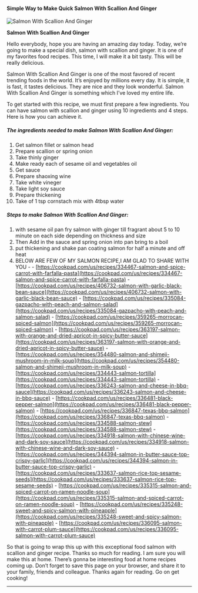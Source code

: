             

#### Simple Way to Make Quick Salmon With Scallion And Ginger

![Salmon With Scallion And Ginger](https://img-global.cpcdn.com/recipes/5190046515724288/751x532cq70/salmon-with-scallion-and-ginger-recipe-main-photo.jpg)

**Salmon With Scallion And Ginger**

Hello everybody, hope you are having an amazing day today. Today, we’re going to make a special dish, salmon with scallion and ginger. It is one of my favorites food recipes. This time, I will make it a bit tasty. This will be really delicious.

Salmon With Scallion And Ginger is one of the most favored of recent trending foods in the world. It’s enjoyed by millions every day. It is simple, it is fast, it tastes delicious. They are nice and they look wonderful. Salmon With Scallion And Ginger is something which I’ve loved my entire life.

To get started with this recipe, we must first prepare a few ingredients. You can have salmon with scallion and ginger using 10 ingredients and 4 steps. Here is how you can achieve it.

##### The ingredients needed to make Salmon With Scallion And Ginger:

1.  Get salmon fillet or salmon head
2.  Prepare scallion or spring onion
3.  Take thinly ginger
4.  Make ready each of sesame oil and vegetables oil
5.  Get sauce
6.  Prepare shaoxing wine
7.  Take white vineger
8.  Take light soy sauce
9.  Prepare thickening
10.  Take of 1 tsp cornstach mix with 4tbsp water

##### Steps to make Salmon With Scallion And Ginger:

1.  with sesame oil pan fry salmon with ginger till fragrant about 5 to 10 minute on each side depending on thickness and size
2.  Then Add in the sauce and spring onion into pan bring to a boil
3.  put thickening and shake pan coating salmon for half a minute and off heat
4.  BELOW ARE FEW OF MY SALMON RECIPE,I AM GLAD TO SHARE WITH YOU - - [https://cookpad.com/us/recipes/334467-salmon-and-spice-carrot-with-farfalla-pasta](https://cookpad.com/us/recipes/334467-salmon-and-spice-carrot-with-farfalla-pasta) - [https://cookpad.com/us/recipes/406732-salmon-with-garlic-black-bean-sauce](https://cookpad.com/us/recipes/406732-salmon-with-garlic-black-bean-sauce) - [https://cookpad.com/us/recipes/335084-gazpacho-with-peach-and-salmon-salad](https://cookpad.com/us/recipes/335084-gazpacho-with-peach-and-salmon-salad) - [https://cookpad.com/us/recipes/359265-morrocan-spiced-salmon](https://cookpad.com/us/recipes/359265-morrocan-spiced-salmon) - [https://cookpad.com/us/recipes/363197-salmon-with-orange-and-dried-apricot-in-spicy-butter-sauce](https://cookpad.com/us/recipes/363197-salmon-with-orange-and-dried-apricot-in-spicy-butter-sauce) - [https://cookpad.com/us/recipes/354480-salmon-and-shimeji-mushroom-in-milk-soup](https://cookpad.com/us/recipes/354480-salmon-and-shimeji-mushroom-in-milk-soup) - [https://cookpad.com/us/recipes/334443-salmon-tortilla](https://cookpad.com/us/recipes/334443-salmon-tortilla) - [https://cookpad.com/us/recipes/336243-salmon-and-cheese-in-bbq-sauce](https://cookpad.com/us/recipes/336243-salmon-and-cheese-in-bbq-sauce) - [https://cookpad.com/us/recipes/336481-black-pepper-salmon](https://cookpad.com/us/recipes/336481-black-pepper-salmon) - [https://cookpad.com/us/recipes/336847-texas-bbq-salmon](https://cookpad.com/us/recipes/336847-texas-bbq-salmon) - [https://cookpad.com/us/recipes/334588-salmon-stew](https://cookpad.com/us/recipes/334588-salmon-stew) - [https://cookpad.com/us/recipes/334918-salmon-with-chinese-wine-and-dark-soy-sauce](https://cookpad.com/us/recipes/334918-salmon-with-chinese-wine-and-dark-soy-sauce) - [https://cookpad.com/us/recipes/344394-salmon-in-butter-sauce-top-crispy-garlic](https://cookpad.com/us/recipes/344394-salmon-in-butter-sauce-top-crispy-garlic) - [https://cookpad.com/us/recipes/333637-salmon-rice-top-sesame-seeds](https://cookpad.com/us/recipes/333637-salmon-rice-top-sesame-seeds) - [https://cookpad.com/us/recipes/335315-salmon-and-spiced-carrot-on-ramen-noodle-soup](https://cookpad.com/us/recipes/335315-salmon-and-spiced-carrot-on-ramen-noodle-soup) - [https://cookpad.com/us/recipes/335248-sweet-and-spicy-salmon-with-pineapple](https://cookpad.com/us/recipes/335248-sweet-and-spicy-salmon-with-pineapple) - [https://cookpad.com/us/recipes/336095-salmon-with-carrot-plum-sauce](https://cookpad.com/us/recipes/336095-salmon-with-carrot-plum-sauce)

So that is going to wrap this up with this exceptional food salmon with scallion and ginger recipe. Thanks so much for reading. I am sure you will make this at home. There’s gonna be interesting food at home recipes coming up. Don’t forget to save this page on your browser, and share it to your family, friends and colleague. Thanks again for reading. Go on get cooking!

* * *